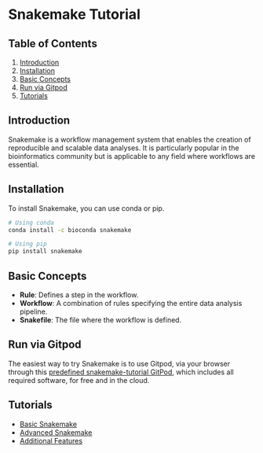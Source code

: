 # Snakemake Tutorial

## Table of Contents

1. [Introduction](#introduction)
2. [Installation](#installation)
3. [Basic Concepts](#basic-concepts)
4. [Run via Gitpod](#run-via-gitpod)
5. [Tutorials](#tutorials)

## Introduction

Snakemake is a workflow management system that enables the creation of reproducible and scalable data analyses. It is particularly popular in the bioinformatics community but is applicable to any field where workflows are essential.

## Installation

To install Snakemake, you can use conda or pip.

```sh
# Using conda
conda install -c bioconda snakemake

# Using pip
pip install snakemake
```

## Basic Concepts

- **Rule**: Defines a step in the workflow.
- **Workflow**: A combination of rules specifying the entire data analysis pipeline.
- **Snakefile**: The file where the workflow is defined.

## Run via Gitpod

The easiest way to try Snakemake is to use Gitpod, via your browser through this [predefined snakemake-tutorial GitPod](https://gitpod.io/#https://github.com/snakemake/snakemake-tutorial-data), which includes all required software, for free and in the cloud.

## Tutorials

- [Basic Snakemake](tutorials/snakemake_basic.md)
- [Advanced Snakemake](tutorials/snakemake_advanced.md)
- [Additional Features](tutorials/additional_features.md)
